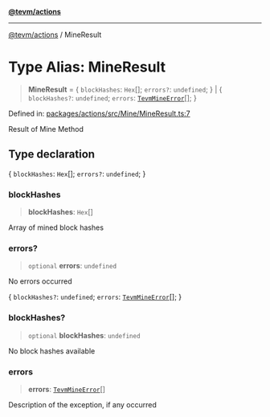 [**@tevm/actions**](../README.md)

***

[@tevm/actions](../globals.md) / MineResult

# Type Alias: MineResult

> **MineResult** = \{ `blockHashes`: `Hex`[]; `errors?`: `undefined`; \} \| \{ `blockHashes?`: `undefined`; `errors`: [`TevmMineError`](TevmMineError.md)[]; \}

Defined in: [packages/actions/src/Mine/MineResult.ts:7](https://github.com/evmts/tevm-monorepo/blob/main/packages/actions/src/Mine/MineResult.ts#L7)

Result of Mine Method

## Type declaration

\{ `blockHashes`: `Hex`[]; `errors?`: `undefined`; \}

### blockHashes

> **blockHashes**: `Hex`[]

Array of mined block hashes

### errors?

> `optional` **errors**: `undefined`

No errors occurred

\{ `blockHashes?`: `undefined`; `errors`: [`TevmMineError`](TevmMineError.md)[]; \}

### blockHashes?

> `optional` **blockHashes**: `undefined`

No block hashes available

### errors

> **errors**: [`TevmMineError`](TevmMineError.md)[]

Description of the exception, if any occurred
